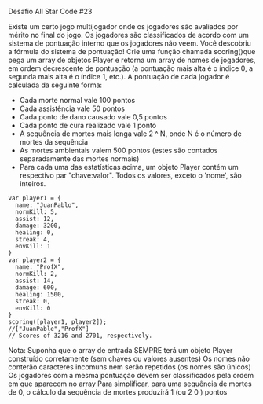 Desafio All Star Code #23

Existe um certo jogo multijogador onde os jogadores são avaliados por mérito no final do jogo. Os jogadores são classificados de acordo com um sistema de pontuação interno que os jogadores não veem.
Você descobriu a fórmula do sistema de pontuação!
Crie uma função chamada scoring()que pega um array de objetos Player e retorna um array de nomes de jogadores, em ordem decrescente de pontuação (a pontuação mais alta é o índice 0, a segunda mais alta é o índice 1, etc.).
A pontuação de cada jogador é calculada da seguinte forma:

* Cada morte normal vale 100 pontos
* Cada assistência vale 50 pontos
* Cada ponto de dano causado vale 0,5 pontos
* Cada ponto de cura realizado vale 1 ponto
* A sequência de mortes mais longa vale 2 ^ N, onde N é o número de mortes da sequência
* As mortes ambientais valem 500 pontos (estes são contados separadamente das mortes normais)
* Para cada uma das estatísticas acima, um objeto Player contém um respectivo par "chave:valor". Todos os valores, exceto o 'nome', são inteiros.

```
var player1 = {
  name: "JuanPablo",
  normKill: 5,
  assist: 12,
  damage: 3200,
  healing: 0,
  streak: 4,
  envKill: 1
}
var player2 = {
  name: "ProfX",
  normKill: 2,
  assist: 14,
  damage: 600,
  healing: 1500,
  streak: 0,
  envKill: 0
}
scoring([player1, player2]); 
//["JuanPable","ProfX"]
// Scores of 3216 and 2701, respectively.
```

Nota:
Suponha que o array de entrada SEMPRE terá um objeto Player construído corretamente (sem chaves ou valores ausentes)
Os nomes não conterão caracteres incomuns nem serão repetidos (os nomes são únicos)
Os jogadores com a mesma pontuação devem ser classificados pela ordem em que aparecem no array
Para simplificar, para uma sequência de mortes de 0, o cálculo da sequência de mortes produzirá 1 (ou 2 0 ) pontos
